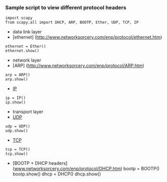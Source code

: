 
### Sample script to view different protocol headers 

```
import scapy
from scapy.all import DHCP, ARP, BOOTP, Ether, UDP, TCP, IP
```

- data link layer
- [ethernet] (http://www.networksorcery.com/enp/protocol/ethernet.htm)
```
ethernet = Ether()
ethernet.show()
```

- network layer
- [ARP] (http://www.networksorcery.com/enp/protocol/ARP.htm)
```
arp = ARP()
arp.show()
```

- [IP](http://www.networksorcery.com/enp/protocol/IP.htm)
```
ip = IP()
ip.show()
```

- transport layer
- [UDP](http://www.networksorcery.com/enp/protocol/UDP.htm)
```
udp = UDP()
udp.show()
```
- [TCP](http://www.networksorcery.com/enp/protocol/TCP.htm)
```
tcp = TCP()
tcp.show()
```

- [BOOTP + DHCP headers] (www.networksorcery.com/enp/protocol/DHCP.htm)
bootp = BOOTP()
bootp.show()
dhcp = DHCP()
dhcp.show()

